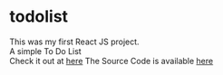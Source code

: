 # todolist
This was my first React JS project.<br>
A simple To Do List<br>
Check it out at <a href="https://r0y4l23.github.io/todolist/">here</a>
The Source Code is available <a href="https://github.com/R0Y4L23/react-to-do-list">here</a>
